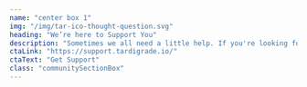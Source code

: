 ```yaml
---
name: "center box 1"
img: "/img/tar-ico-thought-question.svg"
heading: "We’re here to Support You"
description: "Sometimes we all need a little help. If you're looking for online tutorials, user guides, videos, technical documentation, or anything else to help you get your storage node up and running, the community is the place to be."
ctaLink: "https://support.tardigrade.io/"
ctaText: "Get Support"
class: "communitySectionBox"
---
```

